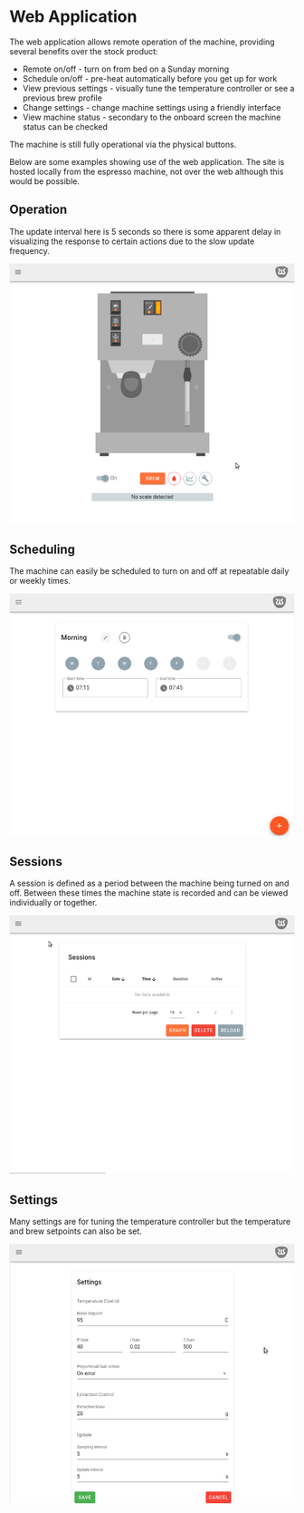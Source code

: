 # Web Application
The web application allows remote operation of the machine, providing several benefits over the stock product:
* Remote on/off - turn on from bed on a Sunday morning
* Schedule on/off - pre-heat automatically before you get up for work
* View previous settings - visually tune the temperature controller or see a previous brew profile
* Change settings - change machine settings using a friendly interface
* View machine status - secondary to the onboard screen the machine status can be checked

The machine is still fully operational via the physical buttons. 

Below are some examples showing use of the web application. The site is hosted locally from the espresso machine, not over the web although this would be possible.

## Operation
The update interval here is 5 seconds so there is some apparent delay in visualizing the response to certain actions due to the slow update frequency.  

![Machine operation](/assets/demo/demo_operation_1.gif)

## Scheduling
The machine can easily be scheduled to turn on and off at repeatable daily or weekly times.  

![Machine scheduling](/assets/demo/demo_schedule_1.gif)

## Sessions
A session is defined as a period between the machine being turned on and off. Between these times the machine state is recorded and can be viewed individually or together. 

![Machine sessions](/assets/demo/demo_session_1.gif)

## Settings
Many settings are for tuning the temperature controller but the temperature and brew setpoints can also be set.  

![Machine settings](/assets/demo/demo_settings_1.gif)